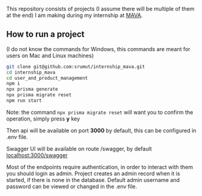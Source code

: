 This repository consists of projects (I assume there will be multiple of them at
the end) I am making during my internship at [MAVA](https://www.mava.com.tr/).

## How to run a project

(I do not know the commands for Windows, this commands are meant for users on
Mac and Linux machines)

```bash
git clone git@github.com:srumut/internship_mava.git
cd internship_mava
cd user_and_product_management
npm i
npx prisma generate
npx prisma migrate reset
npm run start
```

Note: the command `npx prisma migrate reset` will want you to confirm the
operation, simply press **y** key

Then api will be available on port **3000** by default, this can be configured
in .env file.

Swagger UI will be available on route /swagger, by default
[localhost:3000/swagger](localhost:3000/swagger)

Most of the endpoints require authentication, in order to interact with them
you should login as admin. Project creates an admin record when it is started,
if there is none in the database. Default admin username and password can be
viewed or changed in the .env file.
